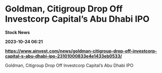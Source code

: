 # Goldman, Citigroup Drop Off Investcorp Capital’s Abu Dhabi IPO
**Stock News**

**2023-10-24 06:21**

**https://www.ainvest.com/news/goldman-citigroup-drop-off-investcorp-capital-s-abu-dhabi-ipo-23101000833e4e1433eb0533/**

Goldman, Citigroup Drop Off Investcorp Capital’s Abu Dhabi IPO